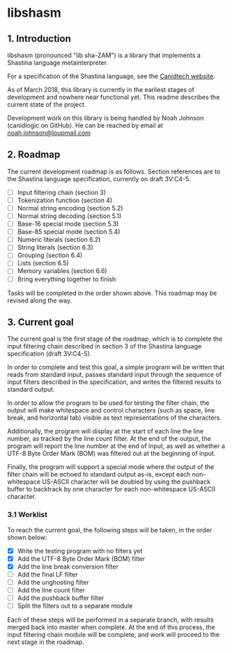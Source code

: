 # libshasm
## 1. Introduction
libshasm (pronounced "lib sha-ZAM") is a library that implements a Shastina language metainterpreter.

For a specification of the Shastina language, see the [Canidtech website](https://www.canidtech.com/).

As of March 2018, this library is currently in the earliest stages of development and nowhere near functional yet.  This readme describes the current state of the project.

Development work on this library is being handled by Noah Johnson (canidlogic on GitHub).  He can be reached by email at noah.johnson@loupmail.com

## 2. Roadmap
The current development roadmap is as follows.  Section references are to the Shastina language specification, currently on draft 3V:C4-5.

- [ ] Input filtering chain (section 3)
- [ ] Tokenization function (section 4)
- [ ] Normal string encoding (section 5.2)
- [ ] Normal string decoding (section 5.1)
- [ ] Base-16 special mode (section 5.3)
- [ ] Base-85 special mode (section 5.4)
- [ ] Numeric literals (section 6.2)
- [ ] String literals (section 6.3)
- [ ] Grouping (section 6.4)
- [ ] Lists (section 6.5)
- [ ] Memory variables (section 6.6)
- [ ] Bring everything together to finish

Tasks will be completed in the order shown above.  This roadmap may be revised along the way.

## 3. Current goal
The current goal is the first stage of the roadmap, which is to complete the input filtering chain described in section 3 of the Shastina language specification (draft 3V:C4-5).

In order to complete and test this goal, a simple program will be written that reads from standard input, passes standard input through the sequence of input filters described in the specification, and writes the filtered results to standard output.

In order to allow the program to be used for testing the filter chain, the output will make whitespace and control characters (such as space, line break, and horizontal tab) visible as text representations of the characters.

Additionally, the program will display at the start of each line the line number, as tracked by the line count filter.  At the end of the output, the program will report the line number at the end of input, as well as whether a UTF-8 Byte Order Mark (BOM) was filtered out at the beginning of input.

Finally, the program will support a special mode where the output of the filter chain will be echoed to standard output as-is, except each non-whitespace US-ASCII character will be doubled by using the pushback buffer to backtrack by one character for each non-whitespace US-ASCII character.

### 3.1 Worklist
To reach the current goal, the following steps will be taken, in the order shown below:

- [x] Write the testing program with no filters yet
- [x] Add the UTF-8 Byte Order Mark (BOM) filter
- [x] Add the line break conversion filter
- [ ] Add the final LF filter
- [ ] Add the unghosting filter
- [ ] Add the line count filter
- [ ] Add the pushback buffer filter
- [ ] Split the filters out to a separate module

Each of these steps will be performed in a separate branch, with results merged back into master when complete.  At the end of this process, the input filtering chain module will be complete, and work will proceed to the next stage in the roadmap.
